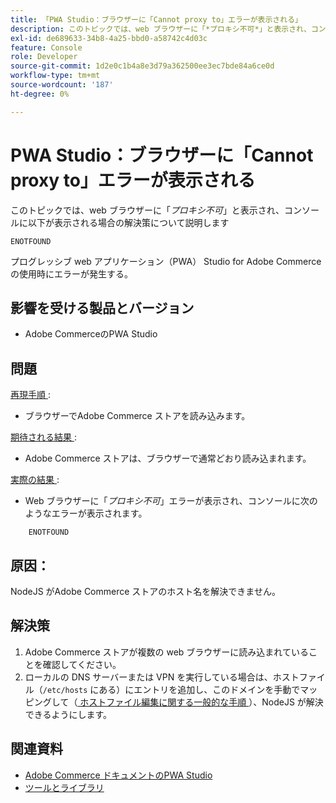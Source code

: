 ```yaml
---
title: 「PWA Studio：ブラウザーに「Cannot proxy to」エラーが表示される」
description: このトピックでは、web ブラウザーに「*プロキシ不可*」と表示され、コンソールに「
exl-id: de689633-34b8-4a25-bbd0-a58742c4d03c
feature: Console
role: Developer
source-git-commit: 1d2e0c1b4a8e3d79a362500ee3ec7bde84a6ce0d
workflow-type: tm+mt
source-wordcount: '187'
ht-degree: 0%

---
```


# PWA Studio：ブラウザーに「Cannot proxy to」エラーが表示される

このトピックでは、web ブラウザーに「*プロキシ不可*」と表示され、コンソールに以下が表示される場合の解決策について説明します

```
ENOTFOUND
```

プログレッシブ web アプリケーション（PWA） Studio for Adobe Commerceの使用時にエラーが発生する。

## 影響を受ける製品とバージョン

* Adobe CommerceのPWA Studio

## 問題

<u> 再現手順 </u>:

* ブラウザーでAdobe Commerce ストアを読み込みます。

<u> 期待される結果 </u>:

* Adobe Commerce ストアは、ブラウザーで通常どおり読み込まれます。

<u> 実際の結果 </u>:

* Web ブラウザーに「*プロキシ不可*」エラーが表示され、コンソールに次のようなエラーが表示されます。

```
    ENOTFOUND
```


## 原因：

NodeJS がAdobe Commerce ストアのホスト名を解決できません。

## 解決策

1. Adobe Commerce ストアが複数の web ブラウザーに読み込まれていることを確認してください。
1. ローカルの DNS サーバーまたは VPN を実行している場合は、ホストファイル（`/etc/hosts` にある）にエントリを追加し、このドメインを手動でマッピングして（[ ホストファイル編集に関する一般的な手順 ](https://linuxize.com/post/how-to-edit-your-hosts-file/)）、NodeJS が解決できるようにします。

## 関連資料

* [Adobe Commerce ドキュメントのPWA Studio](https://magento.github.io/pwa-studio/)
* [ ツールとライブラリ ](https://magento.github.io/pwa-studio/technologies/tools-libraries/)
